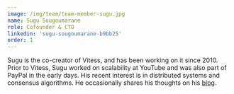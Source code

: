 ```yaml
---
image: /img/team/team-member-sugu.jpg
name: Sugu Sougoumarane
role: Cofounder & CTO
linkedin: 'sugu-sougoumarane-b9bb25'
order: 1
---
```


Sugu is the co-creator of Vitess, and has been working on it since 2010. Prior to Vitess, Sugu worked on scalability at YouTube and was also part of PayPal in the early days. His recent interest is in distributed systems and consensus algorithms. He occasionally shares his thoughts on his [blog](https://ssougou.blogspot.com).
